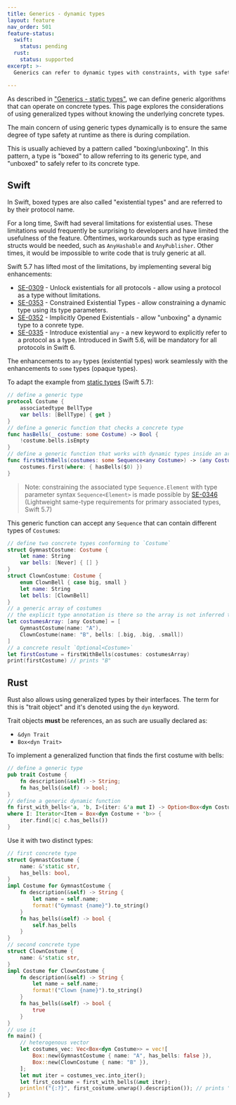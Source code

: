 ```yaml
---
title: Generics - dynamic types
layout: feature
nav_order: 501
feature-status:
  swift:
    status: pending
  rust:
    status: supported
excerpt: >- 
  Generics can refer to dynamic types with constraints, with type safety guarantees provided by the runtime.

---
```


As described in ["Generics - static types"](/features/generics-static-types), we can define generic algorithms that can operate on concrete types. This page explores the considerations of using generalized types without knowing the underlying concrete types.

The main concern of using generic types dynamically is to ensure the same degree of type safety at runtime as there is during compilation.

This is usually achieved by a pattern called "boxing/unboxing". In this pattern, a type is "boxed" to allow referring to its generic type, and "unboxed" to safely refer to its concrete type.

## Swift

In Swift, boxed types are also called "existential types" and are referred to by their protocol name.

For a long time, Swift had several limitations for existential uses. These limitations would frequently be surprising to developers and have limited the usefulness of the feature. Oftentimes, workarounds such as type erasing structs would be needed, such as `AnyHashable` and `AnyPublisher`. Other times, it would be impossible to write code that is truly generic at all.

Swift 5.7 has lifted most of the limitations, by implementing several big enhancements:

* [SE-0309] - Unlock existentials for all protocols - allow using a protocol as a type without limitations.
* [SE-0353] - Constrained Existential Types - allow constraining a dynamic type using its type parameters.
* [SE-0352] - Implicitly Opened Existentials - allow "unboxing" a dynamic type to a conrete type.
* [SE-0335] - Introduce existential `any` - a new keyword to explicitly refer to a protocol as a type. Introduced in Swift 5.6, will be mandatory for all protocols in Swift 6.
 
The enhancements to `any` types (existential types) work seamlessly with the enhancements to `some` types (opaque types).

To adapt the example from [static types](/features/generics-static-types) (Swift 5.7):

```swift
// define a generic type
protocol Costume {
    associatedtype BellType
    var bells: [BellType] { get }
}
// define a generic function that checks a concrete type
func hasBells(_ costume: some Costume) -> Bool {
    !costume.bells.isEmpty
}
// define a generic function that works with dynamic types inside an array
func firstWithBells(costumes: some Sequence<any Costume>) -> (any Costume)? {
    costumes.first(where: { hasBells($0) })
}
```

> Note: constraining the associated type `Sequence.Element` with type parameter syntax `Sequence<Element>` is made possible by [SE-0346] (Lightweight same-type requirements for primary associated types, Swift 5.7)

This generic function can accept any `Sequence` that can contain different types of `Costume`s:

```swift 
// define two concrete types conforming to `Costume`
struct GymnastCostume: Costume {
    let name: String
    var bells: [Never] { [] }
}
struct ClownCostume: Costume {
    enum ClownBell { case big, small }
    let name: String
    let bells: [ClownBell]
}
// a generic array of costumes
// the explicit type annotation is there so the array is not inferred to be `[Any]`
let costumesArray: [any Costume] = [
    GymnastCostume(name: "A"),
    ClownCostume(name: "B", bells: [.big, .big, .small])
]
// a concrete result `Optional<Costume>`
let firstCostume = firstWithBells(costumes: costumesArray)
print(firstCostume) // prints "B"
```

[SE-0156]: https://github.com/apple/swift-evolution/blob/main/proposals/0156-subclass-existentials.md
[SE-0309]: https://github.com/apple/swift-evolution/blob/main/proposals/0309-unlock-existential-types-for-all-protocols.md
[SE-0335]: https://github.com/apple/swift-evolution/blob/main/proposals/0335-existential-any.md
[SE-0352]: https://github.com/apple/swift-evolution/blob/main/proposals/0352-implicit-open-existentials.md
[SE-0353]: https://github.com/apple/swift-evolution/blob/main/proposals/0353-constrained-existential-types.md
[SE-0346]: https://github.com/apple/swift-evolution/blob/main/proposals/0346-light-weight-same-type-syntax.md

## Rust

Rust also allows using generalized types by their interfaces. The term for this is "trait object" and it's denoted using the `dyn` keyword.

Trait objects **must** be references, an as such are usually declared as:
* `&dyn Trait`
* `Box<dyn Trait>`

To implement a generalized function that finds the first costume with bells:

```rust
// define a generic type
pub trait Costume {
    fn description(&self) -> String;
    fn has_bells(&self) -> bool;
}
// define a generic dynamic function
fn first_with_bells<'a, 'b, I>(iter: &'a mut I) -> Option<Box<dyn Costume + 'b>>
where I: Iterator<Item = Box<dyn Costume + 'b>> {
    iter.find(|c| c.has_bells())
}
```

Use it with two distinct types: 


```rust
// first concrete type
struct GymnastCostume {
    name: &'static str,
    has_bells: bool,
}
impl Costume for GymnastCostume {
    fn description(&self) -> String {
        let name = self.name;
        format!("Gymnast {name}").to_string()
    }
    fn has_bells(&self) -> bool {
        self.has_bells
    }
}
// second concrete type
struct ClownCostume {
    name: &'static str,
}
impl Costume for ClownCostume {
    fn description(&self) -> String {
        let name = self.name;
        format!("Clown {name}").to_string()
    }
    fn has_bells(&self) -> bool {
        true
    }
}
// use it
fn main() {
    // heterogenous vector
    let costumes_vec: Vec<Box<dyn Costume>> = vec![
        Box::new(GymnastCostume { name: "A", has_bells: false }),
        Box::new(ClownCostume { name: "B" }),
    ];
    let mut iter = costumes_vec.into_iter();
    let first_costume = first_with_bells(&mut iter);
    println!("{:?}", first_costume.unwrap().description()); // prints "Clown B"
}
```

[Rust example on godbolt.org]: https://rust.godbolt.org/#z:OYLghAFBqd5QCxAYwPYBMCmBRdBLAF1QCcAaPECAMzwBtMA7AQwFtMQByARg9KtQYEAysib0QXACx8BBAKoBnTAAUAHpwAMvAFYTStJg1DEArgoKkl9ZATwDKjdAGFUtEywYgATKUcAZPAZMADl3ACNMYhAAVg1SAAdUBUI7Bhc3D28EpJSBAKDQlgio2MtMa1sBIQImYgJ0908fK0wbVOragnyQ8MiYuPNOhszmmrruwuL%2BgEpLVBNiZHYOAHoVgGosGiD1pnXgRki8ZHWCAE94zABSDQBBeJMw0%2BImQnWXc3dMdauAdgAhG63dYg9ZUBibTAKZDEPDxSoMCBXLwANisVGm6wAtFcAMzYdbVWFGPGAu6gsEQhBMBQAfQitFoCiRqPRmJx%2BPWYVQrlJQL%2BABEgWtIdtvnsDkFYSd0GdmCxjmCTAw2gIgeCwXhiOZaQB3QgIenlJl4pxgDhMUjrc1hK0ASTx2AghD6P1R5r2LBMBHWdvZjvWAHl4alTf9UKpTbKIR8CF83f9rRwwo7U3ddQhIt87SBfQRIkwiMRTXb8ywfriBetw5HcU5o%2B8knG2Amkyn8QG/mTgaCXcQAHTbdBI35OZB/JzrZD96l0hlMiDTab835Cu78u4imjan1oFXETD504Xa53cymGzrADiZw8NPqTfjXaBFPl7DdKPNg1sJ3PpBfoKzkajIKLm3KuP%2B66rkCeAsPEtCNp8Lb8MQ163sw5ixk%2BAIASCGpYNCsIhgILJouUGLYgGRKBMAPw4eSFKgvQPpvhWVbov2b58gxjFgiQLCFmAkDIl4N53uYdH/Fx0FeF40z9kQtLnjRi64XRa49nhVI0sBC7ImRtAURyBLgQhz48YxHFAfOChqYKK4aSKSh7ugU4CDCh7fOclxAueJiXk4tCoLqaSPi25maesb65vpX41D%2B6x/g5MFwQhWHISQ7xBSF6XfBFFL4VCMJwgipFspRnLUUYklqRSzFRaweWVol5GcY13GRQV/GCcJsmBcFEJdtJQqyfJinKUYqkWfZFkatZxrMvp5XGVyPJmfRnWggQpinpFM23PtIpmN8hDqhCAmBIuNUWSKmb5sQqCSvMCjrAAbq0RZqfVaBIVCtLvcguYAGqtGGEZRnKiHNtcHacniVYA0JVzRN2vEgjWIAgEEuoQGJGEPr9kkNWwMWyQdslWvNIG5lQYhKOpsy1aCGNY5gOP9TlYV5QCxPviJgKyQzkF7dEQq4qjTGHusXo%2Bn2bFub9dIA/2gSKX2qni19UvbjqP3Q/LOsEHqBq6YtqIy%2BsfbLprFnxMSBC0AwQksl4XYgHiABi9kU5qO60nrXz9squovPEi79gRxXEYiS6kusIp26rL0iRzEIC67UEChwsy0Jw0S8J4HBaKQqCcAASmYPoKPMix5V4uI8KQBCaNnswANb9PonCSAXLcl5wvCgXEzdF9npBwLASCYKorTeiQ5CULUwAKMohjlEICADZwjdoHBdCFqkq9BLQG9b6PpC7/EdB9MQXAolwcSX9fxCBt6p8hX30%2BtLcxDLwPvgz2QNUfAhdeD8EECIMQ7ApAyEEIoFQ6hz66C4PoQwxhK76DwGEUCkBZioGjqBDgg8a5LD0OYEBR916bw/twXg21MDLEbiHJg8Rt5j1zhwfOpBC7F1LhwbAgC56oVMOYE4XB%2Bz337BodYEAK7mCtLgQgmVkQN2mHQluS5SAd1KBwnu3C%2B58MHiAYeGic6cC8L3c%2Bhim6mNIO9bUqQQCSCAA%3D%3D
